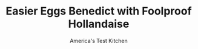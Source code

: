 ---
layout: ../../layouts/MarkdownPostLayout.astro
title: Easier Eggs Benedict with ­Foolproof Hollandaise
author: America's Test Kitchen
pubDate: 2023-03-15
description: "Eggs Benedict is really two recipes—two finicky recipes. Let us lend a hand."
image_url: https://res.cloudinary.com/hksqkdlah/image/upload/ar_1:1,c_fill,dpr_2.0,f_auto,fl_lossy.progressive.strip_profile,g_faces:auto,q_auto:low,w_344/34143_sfs-eggs-benedict-with-foolproof-hollandaise-24
tags: ["Main Courses","Eggs","Breakfast & Brunch"]
calories: 2374
protein: 32
carbohydrates: 27
fats: 
fiber: 2
ingredients: ["8 tablespoons, unsalted butter, cut into 8 pieces and softened","4 , large egg yolks","1/3 cup boiling, water","2 teaspoons, lemon juice",", Salt","Pinch, cayenne pepper","4 , English muffins, split","8 slices, Canadian bacon","2 tablespoons, distilled white vinegar","1 teaspoon, salt","8 , large eggs"]
serves: 4
time: "1 hour"
instructions: ["FOR THE HOLLANDAISE: Place butter and egg yolks in large heat-­resistant glass or ceramic bowl. Bring 1/2 inch water to simmer in medium saucepan. Place bowl over simmering water, making sure that water does not touch bottom of bowl, and whisk constantly until mixture is smooth and homogeneous, about 1 minute.","Slowly add boiling water and cook, whisking constantly, until thickened and sauce registers 160 to 165 degrees, 7 to 10 minutes. Off heat, whisk in lemon juice, 1/8 teaspoon salt, and cayenne. Remove saucepan from heat (keep bowl over water bath) and season with salt to taste. Cover to keep warm.","FOR THE EGGS BENEDICT: Adjust oven rack 6 inches from broiler element and heat broiler. Arrange English muffins split side up on baking sheet and broil until golden brown, 2 to 4 minutes. Place 1 slice bacon on each muffin half and broil until hot and beginning to brown, about 1 minute. Remove sheet from oven and cover loosely with aluminum foil.","Fill 12-inch skillet nearly to rim with water. Add vinegar and salt and bring to boil over high heat. Crack 2 eggs into each of 4 cups. Carefully and simultaneously pour eggs into skillet. Cover pan, remove from heat, and poach eggs until whites are set but yolks are still slightly runny, 4 minutes. (For firmer eggs, cook 2 to 3 minutes longer.)","Use slotted spoon to transfer eggs from pan to paper towel–lined plate. Arrange 1 poached egg on top of each muffin half. Spoon 1 to 2 tablespoons hollandaise over each egg. Serve, passing remaining hollandaise separately."]
nutrition: ["673 mg Potassium","468 mg Phosphorus","190 mg Calcium","4 mg Iron","46 mg Magnesium","778 mg Sodium","3 mg Zinc","39 g Fat","6 mg Niacin (B3)","12 g Monounsaturated","4 g Polyunsaturated","1 mg Vitamin C","3 µg Vitamin D","644 mg Cholesterol","20 g Saturated","2 g Fiber","14 µg Folic acid","97 µg Folate (food)","1 g Sugars","2 µg Vitamin K","184 g Water","27 g Carbs","121 µg Folate equivalent (total)","32 g Protein","2 mg Vitamin E","1 µg Vitamin B12","419 µg Vitamin A","593 kcal Energy","2374 calories"]
notes: "An instant-read thermometer is essential to this recipe. For an accurate measurement of boiling water, bring a full kettle of water to a boil and then measure out the desired amount. Our favorite English muffins are Bays English Muffins."
---